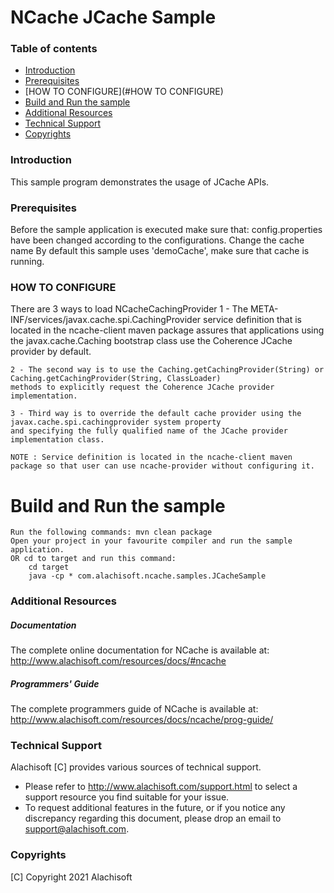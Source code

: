 ﻿# NCache JCache Sample

### Table of contents

* [Introduction](#introduction)
* [Prerequisites](#prerequisites)
* [HOW TO CONFIGURE](#HOW TO CONFIGURE)
* [Build and Run the sample](#build-and-run-the-sample)
* [Additional Resources](#additional-resources)
* [Technical Support](#technical-support)
* [Copyrights](#copyrights)

### Introduction
 
This sample program demonstrates the usage of JCache APIs.

### Prerequisites

Before the sample application is executed make sure that:
    config.properties have been changed according to the configurations.
        Change the cache name
    By default this sample uses 'demoCache', make sure that cache is running.


### HOW TO CONFIGURE

There are 3 ways to load NCacheCachingProvider
	1 - The META-INF/services/javax.cache.spi.CachingProvider service definition that is located in the ncache-client maven
	package assures that applications using the javax.cache.Caching bootstrap class use the Coherence JCache provider by default.

	2 - The second way is to use the Caching.getCachingProvider(String) or Caching.getCachingProvider(String, ClassLoader)
	methods to explicitly request the Coherence JCache provider implementation.  

	3 - Third way is to override the default cache provider using the javax.cache.spi.cachingprovider system property 
	and specifying the fully qualified name of the JCache provider implementation class. 

	NOTE : Service definition is located in the ncache-client maven package so that user can use ncache-provider without configuring it.

Build and Run the sample
=========================
    Run the following commands: mvn clean package
    Open your project in your favourite compiler and run the sample application.
    OR cd to target and run this command:
        cd target
        java -cp * com.alachisoft.ncache.samples.JCacheSample
        
### Additional Resources

##### Documentation
The complete online documentation for NCache is available at:
http://www.alachisoft.com/resources/docs/#ncache

##### Programmers' Guide
The complete programmers guide of NCache is available at:
http://www.alachisoft.com/resources/docs/ncache/prog-guide/

### Technical Support

Alachisoft [C] provides various sources of technical support. 

- Please refer to http://www.alachisoft.com/support.html to select a support resource you find suitable for your issue.
- To request additional features in the future, or if you notice any discrepancy regarding this document, please drop an email to [support@alachisoft.com](mailto:support@alachisoft.com).

### Copyrights

[C] Copyright 2021 Alachisoft 